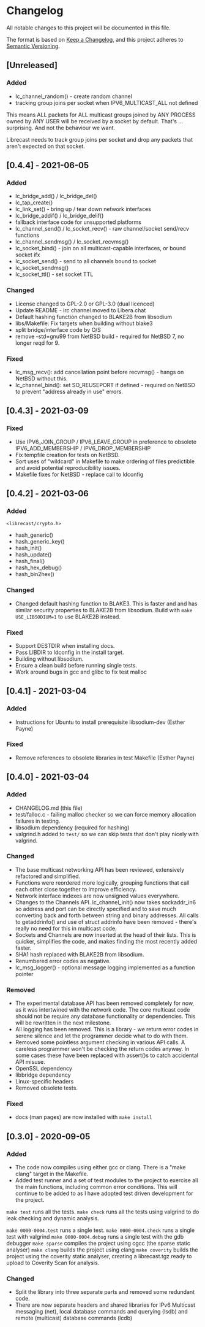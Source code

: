 # Changelog
All notable changes to this project will be documented in this file.

The format is based on [Keep a Changelog](https://keepachangelog.com/en/1.0.0/),
and this project adheres to [Semantic Versioning](https://semver.org/spec/v2.0.0.html).

## [Unreleased]

### Added
- lc_channel_random() - create random channel
- tracking group joins per socket when IPV6_MULTICAST_ALL not defined

This means ALL packets for ALL multicast groups joined by ANY PROCESS owned by ANY USER will be received by a socket by default. That's ... surprising. And not the behaviour we want.

Librecast needs to track group joins per socket and drop any packets that aren't expected on that socket.

## [0.4.4] - 2021-06-05

### Added
- lc_bridge_add() / lc_bridge_del()
- lc_tap_create()
- lc_link_set() - bring up / tear down network interfaces
- lc_bridge_addif() / lc_bridge_delif()
- fallback interface code for unsupported platforms
- lc_channel_send() / lc_socket_recv() - raw channel/socket send/recv functions
- lc_channel_sendmsg() / lc_socket_recvmsg()
- lc_socket_bind() - join on all multicast-capable interfaces, or bound socket ifx
- lc_socket_send() - send to all channels bound to socket
- lc_socket_sendmsg()
- lc_socket_ttl() - set socket TTL

### Changed

- License changed to GPL-2.0 or GPL-3.0 (dual licenced)
- Update README - irc channel moved to Libera.chat
- Default hashing function changed to BLAKE2B from libsodium
- libs/Makefile: Fix targets when building without blake3
- split bridge/interface code by O/S
- remove -std=gnu99 from NetBSD build - required for NetBSD 7, no longer reqd for 9.

### Fixed
- lc_msg_recv(): add cancellation point before recvmsg() - hangs on NetBSD without this.
- lc_channel_bind(): set SO_REUSEPORT if defined - required on NetBSD to prevent "address
    already in use" errors.

## [0.4.3] - 2021-03-09

### Fixed

- Use IPV6_JOIN_GROUP / IPV6_LEAVE_GROUP in preference to obsolete IPV6_ADD_MEMBERSHIP / IPV6_DROP_MEMBERSHIP
- Fix tempfile creation for tests on NetBSD.
- Sort uses of "wildcard" in Makefile to make ordering of files predictible and avoid potential reproducibility issues.
- Makefile fixes for NetBSD - replace call to ldconfig

## [0.4.2] - 2021-03-06

### Added

`<librecast/crypto.h>`
- hash_generic()
- hash_generic_key()
- hash_init()
- hash_update()
- hash_final()
- hash_hex_debug()
- hash_bin2hex()

### Changed

- Changed default hashing function to BLAKE3. This is faster and and has similar
    security properties to BLAKE2B from libsodium.  Build with `make USE_LIBSODIUM=1` to
    use BLAKE2B instead.

### Fixed

- Support DESTDIR when installing docs.
- Pass LIBDIR to ldconfig in the install target.
- Building without libsodium.
- Ensure a clean build before running single tests.
- Work around bugs in gcc and glibc to fix test malloc

## [0.4.1] - 2021-03-04

### Added
- Instructions for Ubuntu to install prerequisite libsodium-dev (Esther Payne)

### Fixed
- Remove references to obsolete libraries in test Makefile (Esther Payne)

## [0.4.0] - 2021-03-04

### Added
- CHANGELOG.md (this file)
- test/falloc.c - failing malloc checker so we can force memory allocation
    failures in testing.
- libsodium dependency (required for hashing)
- valgrind.h added to `test/` so we can skip tests that don't play nicely with
    valgrind.

### Changed
- The base multicast networking API has been reviewed, extensively refactored and simplified.
- Functions were reordered more logically, grouping functions that call each
    other close together to improve efficiency.
- Network interface indexes are now unsigned values everywhere.
- Changes to the Channels API. lc_channel_init() now takes sockaddr_in6 so
    address and port can be directly specified and to save much converting back
    and forth between string and binary addresses. All calls to getaddrinfo()
    and use of struct addrinfo have been removed - there's really no need for
    this in multicast code.
- Sockets and Channels are now inserted at the head of their lists. This is
    quicker, simplifies the code, and makes finding the most recently added faster.
- SHA1 hash replaced with BLAKE2B from libsodium.
- Renumbered error codes as negative.
- lc_msg_logger() - optional message logging implemented as a function pointer

### Removed
- The experimental database API has been removed completely for now, as it was intertwined with the network code. The core multicast code should not be require any database functionality or dependencies. This will be rewritten in the next milestone.
- All logging has been removed. This is a library - we return error codes in serene silence and let the programmer decide what to do with them.
- Removed some pointless argument checking in various API calls. A careless
    programmer won't be checking the return codes anyway. In some cases these
    have been replaced with assert()s to catch accidental API misuse.
- OpenSSL dependency
- libbridge dependency
- Linux-specific headers
- Removed obsolete tests.

### Fixed
- docs (man pages) are now installed with `make install`


## [0.3.0] - 2020-09-05

### Added
- The code now compiles using either gcc or clang.  There is a "make clang" target in the Makefile.
- Added test runner and a set of test modules to the project to exercise
all the main functions, including common error conditions.  This will continue
to be added to as I have adopted test driven development for the project.

`make test` runs all the tests.
`make check` runs all the tests using valgrind to do leak checking and dynamic
analysis.

`make 0000-0004.test` runs a single test.
`make 0000-0004.check` runs a single test with valgrind
`make 0000-0004.debug` runs a single test with the gdb debugger
`make sparse` compiles the project using cgcc (the sparse static analyser)
`make clang` builds the project using clang
`make coverity` builds the project using the coverity static analyser, creating
a librecast.tgz ready to upload to Coverity Scan for analysis.

### Changed

- Split the library into three separate parts and removed some redundant code.
- There are now separate headers and shared libraries for IPv6 Multicast messaging (net), local database commands and querying (lsdb) and remote (multicast) database commands (lcdb)
